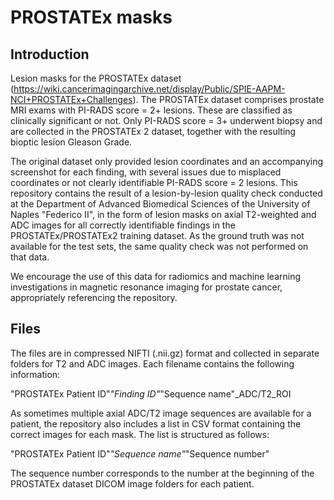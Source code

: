# PROSTATEx masks

## Introduction

Lesion masks for the PROSTATEx dataset (https://wiki.cancerimagingarchive.net/display/Public/SPIE-AAPM-NCI+PROSTATEx+Challenges).
The PROSTATEx dataset comprises prostate MRI exams with PI-RADS score = 2+ lesions. These are classified as clinically significant or not. Only PI-RADS score = 3+ underwent biopsy and are collected in the PROSTATEx 2 dataset, together with the resulting bioptic lesion Gleason Grade.

The original dataset only provided lesion coordinates and an accompanying screenshot for each finding, with several issues due to misplaced coordinates or not clearly identifiable PI-RADS score = 2 lesions. This repository contains the result of a lesion-by-lesion quality check conducted at the Department of Advanced Biomedical Sciences of the University of Naples "Federico II", in the form of lesion masks on axial T2-weighted and ADC images for all correctly identifiable findings in the PROSTATEx/PROSTATEx2 training dataset. As the ground truth was not available for the test sets, the same quality check was not performed on that data.

We encourage the use of this data for radiomics and machine learning investigations in magnetic resonance imaging for prostate cancer, appropriately referencing the repository. 

## Files

The files are in compressed NIFTI (.nii.gz) format and collected in separate folders for T2 and ADC images. Each filename contains the following information:

"PROSTATEx Patient ID"_"Finding ID"_"Sequence name"_ADC/T2_ROI

As sometimes multiple axial ADC/T2 image sequences are available for a patient, the repository also includes a list in CSV format containing the correct images for each mask. The list is structured as follows:

"PROSTATEx Patient ID"_"Sequence name"_"Sequence number"

The sequence number corresponds to the number at the beginning of the PROSTATEx dataset DICOM image folders for each patient.
